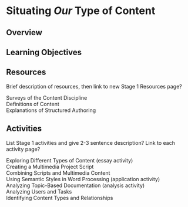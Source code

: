 # Situating *Our* Type of Content

## Overview

## Learning Objectives

## Resources

Brief description of resources, then link to new Stage 1 Resources page?

Surveys of the Content Discipline  
Definitions of Content  
Explanations of Structured Authoring  

## Activities

List Stage 1 activities and give 2-3 sentence description? Link to each activity page?
 
Exploring Different Types of Content (essay activity)  
Creating a Multimedia Project Script  
Combining Scripts and Multimedia Content  
Using Semantic Styles in Word Processing (application activity)   
Analyzing Topic-Based Documentation (analysis activity)  
Analyzing Users and Tasks  
Identifying Content Types and Relationships

